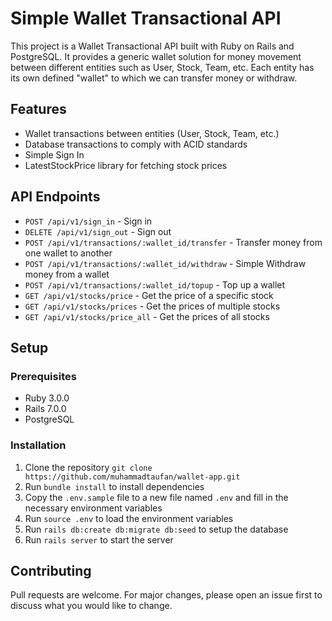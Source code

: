 # Simple Wallet Transactional API

This project is a Wallet Transactional API built with Ruby on Rails and PostgreSQL. It provides a generic wallet solution for money movement between different entities such as User, Stock, Team, etc. Each entity has its own defined "wallet" to which we can transfer money or withdraw.

## Features

- Wallet transactions between entities (User, Stock, Team, etc.)
- Database transactions to comply with ACID standards
- Simple Sign In
- LatestStockPrice library for fetching stock prices

## API Endpoints

- `POST /api/v1/sign_in` - Sign in
- `DELETE /api/v1/sign_out` - Sign out
- `POST /api/v1/transactions/:wallet_id/transfer` - Transfer money from one wallet to another
- `POST /api/v1/transactions/:wallet_id/withdraw` - Simple Withdraw money from a wallet
- `POST /api/v1/transactions/:wallet_id/topup` - Top up a wallet
- `GET /api/v1/stocks/price` - Get the price of a specific stock
- `GET /api/v1/stocks/prices` - Get the prices of multiple stocks
- `GET /api/v1/stocks/price_all` - Get the prices of all stocks

## Setup

### Prerequisites

- Ruby 3.0.0
- Rails 7.0.0
- PostgreSQL

### Installation

1. Clone the repository `git clone https://github.com/muhammadtaufan/wallet-app.git`
2. Run `bundle install` to install dependencies
3. Copy the `.env.sample` file to a new file named `.env` and fill in the necessary environment variables
4. Run `source .env` to load the environment variables
5. Run `rails db:create db:migrate db:seed` to setup the database
6. Run `rails server` to start the server

## Contributing

Pull requests are welcome. For major changes, please open an issue first to discuss what you would like to change.
